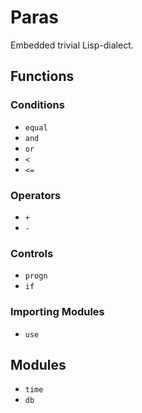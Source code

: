 # Paras

Embedded trivial Lisp-dialect.

## Functions

### Conditions

- `equal`
- `and`
- `or`
- `<`
- `<=`

### Operators

- `+`
- `-`

### Controls

- `progn`
- `if`

### Importing Modules

- `use`

## Modules

- `time`
- `db`
